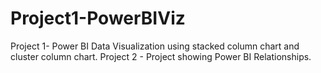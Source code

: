 # Project1-PowerBIViz
Project 1- Power BI Data Visualization using stacked column chart and cluster column chart.
Project 2 - Project showing Power BI Relationships.

